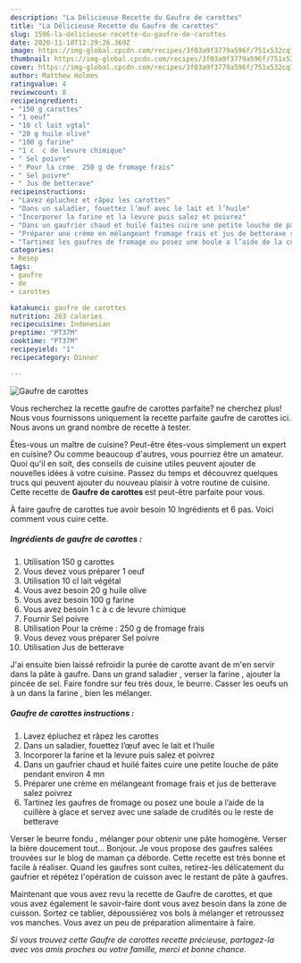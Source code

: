 ```yaml
---
description: "La Délicieuse Recette du Gaufre de carottes"
title: "La Délicieuse Recette du Gaufre de carottes"
slug: 1596-la-delicieuse-recette-du-gaufre-de-carottes
date: 2020-11-10T12:29:26.369Z
image: https://img-global.cpcdn.com/recipes/3f03a9f3779a596f/751x532cq70/gaufre-de-carottes-photo-principale-de-la-recette.jpg
thumbnail: https://img-global.cpcdn.com/recipes/3f03a9f3779a596f/751x532cq70/gaufre-de-carottes-photo-principale-de-la-recette.jpg
cover: https://img-global.cpcdn.com/recipes/3f03a9f3779a596f/751x532cq70/gaufre-de-carottes-photo-principale-de-la-recette.jpg
author: Matthew Holmes
ratingvalue: 4
reviewcount: 8
recipeingredient:
- "150 g carottes"
- "1 oeuf"
- "10 cl lait vgtal"
- "20 g huile olive"
- "100 g farine"
- "1 c  c de levure chimique"
- " Sel poivre"
- " Pour la crme  250 g de fromage frais"
- " Sel poivre"
- " Jus de betterave"
recipeinstructions:
- "Lavez épluchez et râpez les carottes"
- "Dans un saladier, fouettez l’œuf avec le lait et l’huile"
- "Incorporer la farine et la levure puis salez et poivrez"
- "Dans un gaufrier chaud et huilé faites cuire une petite louche de pâte pendant environ 4 mn"
- "Préparer une crème en mélangeant fromage frais et jus de betterave salez poivrez"
- "Tartinez les gaufres de fromage ou posez une boule a l’aide de la cuillère à glace et servez avec une salade de crudités ou le reste de betterave"
categories:
- Resep
tags:
- gaufre
- de
- carottes

katakunci: gaufre de carottes 
nutrition: 263 calories
recipecuisine: Indonesian
preptime: "PT37M"
cooktime: "PT37M"
recipeyield: "1"
recipecategory: Dinner

---
```



![Gaufre de carottes](https://img-global.cpcdn.com/recipes/3f03a9f3779a596f/751x532cq70/gaufre-de-carottes-photo-principale-de-la-recette.jpg)

Vous recherchez la recette gaufre de carottes parfaite? ne cherchez plus! Nous vous fournissons uniquement la recette parfaite gaufre de carottes ici. Nous avons un grand nombre de recette à tester.

Êtes-vous un maître de cuisine? Peut-être êtes-vous simplement un expert en cuisine? Ou comme beaucoup d'autres, vous pourriez être un amateur. Quoi qu'il en soit, des conseils de cuisine utiles peuvent ajouter de nouvelles idées à votre cuisine. Passez du temps et découvrez quelques trucs qui peuvent ajouter du nouveau plaisir à votre routine de cuisine. Cette recette de <strong> Gaufre de carottes </strong> est peut-être parfaite pour vous.

<!--inarticleads1-->

À faire gaufre de carottes tue avoir besoin 10 Ingrédients et 6 pas. Voici comment vous cuire cette.

##### Ingrédients de gaufre de carottes :

1. Utilisation 150 g carottes
1. Vous devez vous préparer 1 oeuf
1. Utilisation 10 cl lait végétal
1. Vous avez besoin 20 g huile olive
1. Vous avez besoin 100 g farine
1. Vous avez besoin 1 c à c de levure chimique
1. Fournir  Sel poivre
1. Utilisation  Pour la crème : 250 g de fromage frais
1. Vous devez vous préparer  Sel poivre
1. Utilisation  Jus de betterave


J&#39;ai ensuite bien laissé refroidir la purée de carotte avant de m&#39;en servir dans la pâte à gaufre. Dans un grand saladier , verser la farine , ajouter la pincée de sel. Faire fondre sur feu très doux, le beurre. Casser les oeufs un à un dans la farine , bien les mélanger. 

<!--inarticleads2-->

##### Gaufre de carottes instructions :

1. Lavez épluchez et râpez les carottes
1. Dans un saladier, fouettez l’œuf avec le lait et l’huile
1. Incorporer la farine et la levure puis salez et poivrez
1. Dans un gaufrier chaud et huilé faites cuire une petite louche de pâte pendant environ 4 mn
1. Préparer une crème en mélangeant fromage frais et jus de betterave salez poivrez
1. Tartinez les gaufres de fromage ou posez une boule a l’aide de la cuillère à glace et servez avec une salade de crudités ou le reste de betterave


Verser le beurre fondu , mélanger pour obtenir une pâte homogène. Verser la bière doucement tout… Bonjour. Je vous propose des gaufres salées trouvées sur le blog de maman ça déborde. Cette recette est très bonne et facile à réaliser. Quand les gaufres sont cuites, retirez-les délicatement du gaufrier et répétez l&#39;opération de cuisson avec le restant de pâte à gaufres. 

<!--inarticleads1-->

<p>
Maintenant que vous avez revu la recette de Gaufre de carottes, et que vous avez également le savoir-faire dont vous avez besoin dans la zone de cuisson. Sortez ce tablier, dépoussiérez vos bols à mélanger et retroussez vos manches. Vous avez un peu de préparation alimentaire à faire.
</p>

<p>
<i>Si vous trouvez cette Gaufre de carottes recette précieuse, partagez-la avec vos amis proches ou votre famille, merci et bonne chance.</i>
</p>
